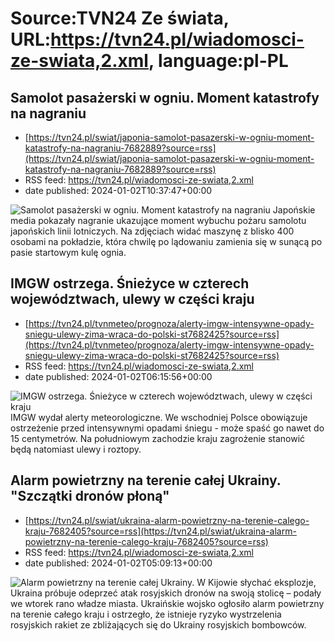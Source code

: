 # Source:TVN24 Ze świata, URL:https://tvn24.pl/wiadomosci-ze-swiata,2.xml, language:pl-PL

## Samolot pasażerski w ogniu. Moment katastrofy na nagraniu
 - [https://tvn24.pl/swiat/japonia-samolot-pasazerski-w-ogniu-moment-katastrofy-na-nagraniu-7682889?source=rss](https://tvn24.pl/swiat/japonia-samolot-pasazerski-w-ogniu-moment-katastrofy-na-nagraniu-7682889?source=rss)
 - RSS feed: https://tvn24.pl/wiadomosci-ze-swiata,2.xml
 - date published: 2024-01-02T10:37:47+00:00

<img alt="Samolot pasażerski w ogniu. Moment katastrofy na nagraniu" src="https://tvn24.pl/najnowsze/cdn-zdjecie-gx2a8p-japonia-4-7682880/alternates/LANDSCAPE_1280" />
    Japońskie media pokazały nagranie ukazujące moment wybuchu pożaru samolotu japońskich linii lotniczych. Na zdjęciach widać maszynę z blisko 400 osobami na pokładzie, która chwilę po lądowaniu zamienia się w sunącą po pasie startowym kulę ognia.

## IMGW ostrzega. Śnieżyce w czterech województwach, ulewy w części kraju
 - [https://tvn24.pl/tvnmeteo/prognoza/alerty-imgw-intensywne-opady-sniegu-ulewy-zima-wraca-do-polski-st7682425?source=rss](https://tvn24.pl/tvnmeteo/prognoza/alerty-imgw-intensywne-opady-sniegu-ulewy-zima-wraca-do-polski-st7682425?source=rss)
 - RSS feed: https://tvn24.pl/wiadomosci-ze-swiata,2.xml
 - date published: 2024-01-02T06:15:56+00:00

<img alt="IMGW ostrzega. Śnieżyce w czterech województwach, ulewy w części kraju" src="https://tvn24.pl/tvnmeteo/najnowsze/cdn-zdjecie-8opp2q-intensywne-opady-sniegu-5624324/alternates/LANDSCAPE_1280" />
    IMGW wydał alerty meteorologiczne. We wschodniej Polsce obowiązuje ostrzeżenie przed intensywnymi opadami śniegu - może spaść go nawet do 15 centymetrów. Na południowym zachodzie kraju zagrożenie stanowić będą natomiast ulewy i roztopy.

## Alarm powietrzny na terenie całej Ukrainy. "Szczątki dronów płoną"
 - [https://tvn24.pl/swiat/ukraina-alarm-powietrzny-na-terenie-calego-kraju-7682405?source=rss](https://tvn24.pl/swiat/ukraina-alarm-powietrzny-na-terenie-calego-kraju-7682405?source=rss)
 - RSS feed: https://tvn24.pl/wiadomosci-ze-swiata,2.xml
 - date published: 2024-01-02T05:09:13+00:00

<img alt="Alarm powietrzny na terenie całej Ukrainy. " src="https://tvn24.pl/najnowsze/cdn-zdjecie-3d6pec-atak-na-kijow-7316647/alternates/LANDSCAPE_1280" />
    W Kijowie słychać eksplozje, Ukraina próbuje odeprzeć atak rosyjskich dronów na swoją stolicę – podały we wtorek rano władze miasta. Ukraińskie wojsko ogłosiło alarm powietrzny na terenie całego kraju i ostrzegło, że istnieje ryzyko wystrzelenia rosyjskich rakiet ze zbliżających się do Ukrainy rosyjskich bombowców.

